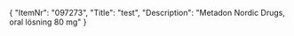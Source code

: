 {
  "ItemNr": "097273",
  "Title": "test",
  "Description": "Metadon Nordic Drugs, oral lösning 80 mg"
}